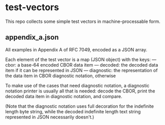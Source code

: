 test-vectors
============

This repo collects some simple test vectors in machine-processable form.

appendix_a.json
---------------

All examples in Appendix A of RFC 7049, encoded as a JSON array.

Each element of the test vector is a map (JSON object) with the keys:
— cbor: a base-64 encoded CBOR data item
— decoded: the decoded data item if it can be represented in JSON
— diagnostic: the representation of the data item in CBOR diagnostic notation, otherwise

To make use of the cases that need diagnostic notation, a diagnostic
notation printer is usually all that is needed: decode the CBOR, print
the decoded data item in diagnostic notation, and compare.

(Note that the diagnostic notation uses full decoration for the
indefinite length byte string, while the decoded indefinite length
text string represented in JSON necessarily doesn't.)
